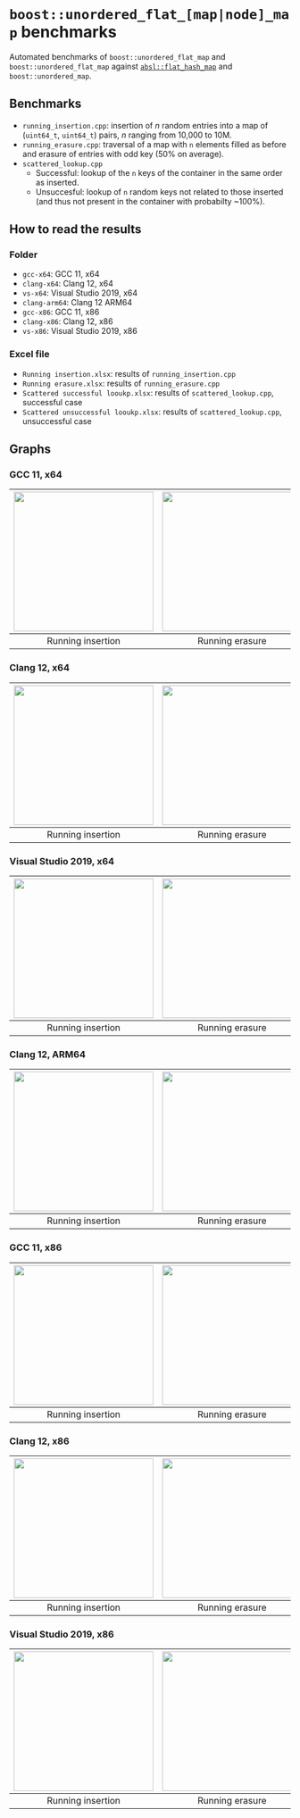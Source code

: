 # `boost::unordered_flat_[map|node]_map` benchmarks

Automated benchmarks of `boost::unordered_flat_map` and `boost::unordered_flat_map` against [`absl::flat_hash_map`](https://abseil.io/docs/cpp/guides/container) and `boost::unordered_map`.

## Benchmarks
* `running_insertion.cpp`: insertion of _n_ random entries into a map of (`uint64_t`, `uint64_t`) pairs, _n_ ranging from 10,000 to 10M.
* `running_erasure.cpp`: traversal of a map with `n` elements filled as before and erasure of entries with odd key (50% on average).
* `scattered_lookup.cpp`
  * Successful: lookup of the `n` keys of the container in the same order as inserted.
  * Unsuccesful: lookup of `n` random keys not related to those inserted (and thus not present in the container with probabilty ~100%).

## How to read the results
### Folder
* `gcc-x64`: GCC 11, x64
* `clang-x64`: Clang 12, x64
* `vs-x64`: Visual Studio 2019, x64
* `clang-arm64`: Clang 12 ARM64
* `gcc-x86`: GCC 11, x86
* `clang-x86`: Clang 12, x86
* `vs-x86`: Visual Studio 2019, x86

### Excel file
* `Running insertion.xlsx`: results of `running_insertion.cpp`
* `Running erasure.xlsx`: results of `running_erasure.cpp`
* `Scattered successful looukp.xlsx`: results of `scattered_lookup.cpp`, successful case
* `Scattered unsuccessful looukp.xlsx`: results of `scattered_lookup.cpp`, unsuccessful case

## Graphs
### GCC 11, x64
|<img src="https://raw.githubusercontent.com/joaquintides/boost_unordered_benchmarks/boost_unordered_flat_map/img/gcc-x64/Running insertion.xlsx.plot.png" width="250">|<img src="https://raw.githubusercontent.com/joaquintides/boost_unordered_benchmarks/boost_unordered_flat_map/img/gcc-x64/Running erasure.xlsx.plot.png" width="250">|<img src="https://raw.githubusercontent.com/joaquintides/boost_unordered_benchmarks/boost_unordered_flat_map/img/gcc-x64/Scattered successful looukp.xlsx.plot.png" width="250">|<img src="https://raw.githubusercontent.com/joaquintides/boost_unordered_benchmarks/boost_unordered_flat_map/img/gcc-x64/Scattered unsuccessful looukp.xlsx.plot.png" width="250">|
|:-:|:-:|:-:|:-:|
|Running insertion|Running erasure|Successful lookup|Unsuccessful lookup|

### Clang 12, x64
|<img src="https://raw.githubusercontent.com/joaquintides/boost_unordered_benchmarks/boost_unordered_flat_map/img/clang-x64/Running insertion.xlsx.plot.png" width="250">|<img src="https://raw.githubusercontent.com/joaquintides/boost_unordered_benchmarks/boost_unordered_flat_map/img/clang-x64/Running erasure.xlsx.plot.png" width="250">|<img src="https://raw.githubusercontent.com/joaquintides/boost_unordered_benchmarks/boost_unordered_flat_map/img/clang-x64/Scattered successful looukp.xlsx.plot.png" width="250">|<img src="https://raw.githubusercontent.com/joaquintides/boost_unordered_benchmarks/boost_unordered_flat_map/img/clang-x64/Scattered unsuccessful looukp.xlsx.plot.png" width="250">|
|:-:|:-:|:-:|:-:|
|Running insertion|Running erasure|Successful lookup|Unsuccessful lookup|

### Visual Studio 2019, x64
|<img src="https://raw.githubusercontent.com/joaquintides/boost_unordered_benchmarks/boost_unordered_flat_map/img/vs-x64/Running insertion.xlsx.plot.png" width="250">|<img src="https://raw.githubusercontent.com/joaquintides/boost_unordered_benchmarks/boost_unordered_flat_map/img/vs-x64/Running erasure.xlsx.plot.png" width="250">|<img src="https://raw.githubusercontent.com/joaquintides/boost_unordered_benchmarks/boost_unordered_flat_map/img/vs-x64/Scattered successful looukp.xlsx.plot.png" width="250">|<img src="https://raw.githubusercontent.com/joaquintides/boost_unordered_benchmarks/boost_unordered_flat_map/img/vs-x64/Scattered unsuccessful looukp.xlsx.plot.png" width="250">|
|:-:|:-:|:-:|:-:|
|Running insertion|Running erasure|Successful lookup|Unsuccessful lookup|

### Clang 12, ARM64
|<img src="https://raw.githubusercontent.com/joaquintides/boost_unordered_benchmarks/boost_unordered_flat_map/img/clang-arm64/Running insertion.xlsx.plot.png" width="250">|<img src="https://raw.githubusercontent.com/joaquintides/boost_unordered_benchmarks/boost_unordered_flat_map/img/clang-arm64/Running erasure.xlsx.plot.png" width="250">|<img src="https://raw.githubusercontent.com/joaquintides/boost_unordered_benchmarks/boost_unordered_flat_map/img/clang-arm64/Scattered successful looukp.xlsx.plot.png" width="250">|<img src="https://raw.githubusercontent.com/joaquintides/boost_unordered_benchmarks/boost_unordered_flat_map/img/clang-arm64/Scattered unsuccessful looukp.xlsx.plot.png" width="250">|
|:-:|:-:|:-:|:-:|
|Running insertion|Running erasure|Successful lookup|Unsuccessful lookup|

### GCC 11, x86
|<img src="https://raw.githubusercontent.com/joaquintides/boost_unordered_benchmarks/boost_unordered_flat_map/img/gcc-x86/Running insertion.xlsx.plot.png" width="250">|<img src="https://raw.githubusercontent.com/joaquintides/boost_unordered_benchmarks/boost_unordered_flat_map/img/gcc-x86/Running erasure.xlsx.plot.png" width="250">|<img src="https://raw.githubusercontent.com/joaquintides/boost_unordered_benchmarks/boost_unordered_flat_map/img/gcc-x86/Scattered successful looukp.xlsx.plot.png" width="250">|<img src="https://raw.githubusercontent.com/joaquintides/boost_unordered_benchmarks/boost_unordered_flat_map/img/gcc-x86/Scattered unsuccessful looukp.xlsx.plot.png" width="250">|
|:-:|:-:|:-:|:-:|
|Running insertion|Running erasure|Successful lookup|Unsuccessful lookup|

### Clang 12, x86
|<img src="https://raw.githubusercontent.com/joaquintides/boost_unordered_benchmarks/boost_unordered_flat_map/img/clang-x86/Running insertion.xlsx.plot.png" width="250">|<img src="https://raw.githubusercontent.com/joaquintides/boost_unordered_benchmarks/boost_unordered_flat_map/img/clang-x86/Running erasure.xlsx.plot.png" width="250">|<img src="https://raw.githubusercontent.com/joaquintides/boost_unordered_benchmarks/boost_unordered_flat_map/img/clang-x86/Scattered successful looukp.xlsx.plot.png" width="250">|<img src="https://raw.githubusercontent.com/joaquintides/boost_unordered_benchmarks/boost_unordered_flat_map/img/clang-x86/Scattered unsuccessful looukp.xlsx.plot.png" width="250">|
|:-:|:-:|:-:|:-:|
|Running insertion|Running erasure|Successful lookup|Unsuccessful lookup|

### Visual Studio 2019, x86
|<img src="https://raw.githubusercontent.com/joaquintides/boost_unordered_benchmarks/boost_unordered_flat_map/img/vs-x86/Running insertion.xlsx.plot.png" width="250">|<img src="https://raw.githubusercontent.com/joaquintides/boost_unordered_benchmarks/boost_unordered_flat_map/img/vs-x86/Running erasure.xlsx.plot.png" width="250">|<img src="https://raw.githubusercontent.com/joaquintides/boost_unordered_benchmarks/boost_unordered_flat_map/img/vs-x86/Scattered successful looukp.xlsx.plot.png" width="250">|<img src="https://raw.githubusercontent.com/joaquintides/boost_unordered_benchmarks/boost_unordered_flat_map/img/vs-x86/Scattered unsuccessful looukp.xlsx.plot.png" width="250">|
|:-:|:-:|:-:|:-:|
|Running insertion|Running erasure|Successful lookup|Unsuccessful lookup|
